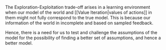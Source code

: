 The Exploration-Exploitation trade-off arises in a learning environment when our model of the world and [[Value Iteration|values of actions]] in them might not fully correspond to the true model. This is because our information of the world in incomplete and based on sampled feedback.


Hence, there is a need for us to test and challenge the assumptions of the model for the possibility of finding a better set of assumptions, and hence a better model.